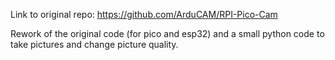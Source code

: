 Link to original repo: https://github.com/ArduCAM/RPI-Pico-Cam

Rework of the original code (for pico and esp32) and a small python code to take pictures and change picture quality.
